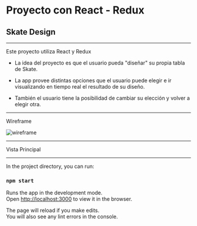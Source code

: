 # Proyecto con React - Redux
## Skate Design

---------------------

Este proyecto utiliza React y Redux

- La idea del proyecto es que el usuario pueda "diseñar" su propia tabla de Skate.

- La app provee distintas opciones que el usuario puede elegir e ir visualizando en tiempo real el resultado de su diseño.

- También el usuario tiene la posibilidad de cambiar su elección y volver a elegir otra.

---

Wireframe

![wireframe](/public/images/design-images.jpg)

---

Vista Principal


---





In the project directory, you can run:

### `npm start`

Runs the app in the development mode.\
Open [http://localhost:3000](http://localhost:3000) to view it in the browser.

The page will reload if you make edits.\
You will also see any lint errors in the console.